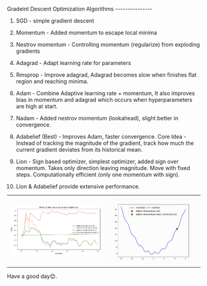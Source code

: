 Gradeint Descent Optimization Algorithms ---------------
1. SGD - simple gradient descent
2. Momentum - Added momentum to escape local minima
3. Nestrov momentum - Controlling momentum (regularize) from exploding gradients
4. Adagrad - Adapt learning rate for parameters
5. Rmsprop - Improve adagrad, Adagrad becomes slow when finishes flat region and reaching minima.
6. Adam - Combine Adaptive learning rate + momentum, It also improves bias in momentum and adagrad which occurs when hyperparameters are high at start.
7. Nadam - Added nestrov momentum (lookahead), slight better in convergence.
8. Adabelief (Best) - Improves Adam, faster convergence. Core Idea - Instead of tracking the magnitude of the gradient, track how much the current gradient deviates from its historical mean.
9. Lion - Sign based optimizer, simplest optimizer, added sign over momentum. Takes only direction leaving magnitude. Move with fixed steps. Computationally efficient (only one momentum with sign). 

10. Lion & Adabelief provide extensive performance.

<table>
  <tr>
    <td><img src="Bias_difference_adam.png" alt="Bias Difference Adam" width="500"/></td>
    <td><img src="Momentum bias.gif" alt="Momentum Bias" width="500"/></td>
  </tr>
</table>

Have a good day😊.
